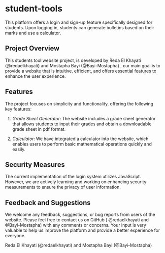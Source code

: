 # student-tools
This platform offers a login and sign-up feature specifically designed for students. Upon logging in, students can generate bulletins based on their marks and use a calculator.

## Project Overview
This students tool website project, is developed by Reda El Khayati (@redaelkhayati) and Mostapha Bayi (@Bayi-Mostapha) , our main goal is to provide a website that is intuitive, efficient, and offers essential features to enhance the user experience.

## Features
The project focuses on simplicity and functionality, offering the following key features:

1. *Grade Sheet Generator*: The website includes a grade sheet generator that allows students to input their grades and obtain a downloadable grade sheet in pdf format.

2. *Calculator*: We have integrated a calculator into the website, which enables users to perform basic mathematical operations quickly and easily.

## Security Measures
The current implementation of the login system utilizes JavaScript. However, we are actively learning and working on enhancing security measurements to ensure the privacy of user information.

## Feedback and Suggestions
We welcome any feedback, suggestions, or bug reports from users of the website. Please feel free to contact us on GitHub  ( @redaelkhayati and @Bayi-Mostapha) with any comments or concerns. Your input is very valuable to help us improve the platform and provide a better experience for everyone.

 Reda El Khayati (@redaelkhayati) and Mostapha Bayi (@Bayi-Mostapha)

